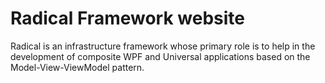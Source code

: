 # Radical Framework website

Radical is an infrastructure framework whose primary role is to help in the development of composite WPF and Universal applications based on the Model-View-ViewModel pattern.